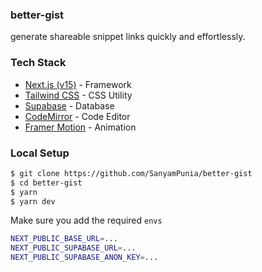 ### better-gist

generate shareable snippet links quickly and effortlessly.

### Tech Stack

- [Next.js (v15)](https://nextjs.org/) - Framework
- [Tailwind CSS](https://tailwindcss.com/) - CSS Utility
- [Supabase](https://supabase.com/) - Database
- [CodeMirror](https://codemirror.net/) - Code Editor
- [Framer Motion](https://motion.dev/) - Animation

### Local Setup

```bash
$ git clone https://github.com/SanyamPunia/better-gist
$ cd better-gist
$ yarn
$ yarn dev
```

Make sure you add the required `envs`

```bash
NEXT_PUBLIC_BASE_URL=...
NEXT_PUBLIC_SUPABASE_URL=...
NEXT_PUBLIC_SUPABASE_ANON_KEY=...
```
